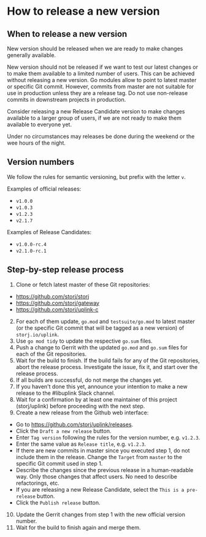 # How to release a new version

## When to release a new version

New version should be released when we are ready to make changes generally available.

New version should not be released if we want to test our latest changes or to make them available to a limited number of users. This can be achieved without releasing a new version. Go modules allow to point to latest master or specific Git commit. However, commits from master are not suitable for use in production unless they are a release tag. Do not use non-release commits in downstream projects in production.

Consider releasing a new Release Candidate version to make changes available to a larger group of users, if we are not ready to make them available to everyone yet.

Under no circumstances may releases be done during the weekend or the wee hours of the night.

## Version numbers

We follow the rules for semantic versioning, but prefix with the letter `v`.

Examples of official releases:
- `v1.0.0`
- `v1.0.3`
- `v1.2.3`
- `v2.1.7`

Examples of Release Candidates:
- `v1.0.0-rc.4`
- `v2.1.0-rc.1`

## Step-by-step release process

1. Clone or fetch latest master of these Git repositories:
  - https://github.com/storj/storj
  - https://github.com/storj/gateway
  - https://github.com/storj/uplink-c
2. For each of them update, `go.mod` and `testsuite/go.mod` to latest master (or the specific Git commit that will be tagged as a new version) of `storj.io/uplink`.
3. Use `go mod tidy` to update the respective `go.sum` files.
4. Push a change to Gerrit with the updated `go.mod` and `go.sum` files for each of the Git repositories.
5. Wait for the build to finish. If the build fails for any of the Git repositories, abort the release process. Investigate the issue, fix it, and start over the release process.
6. If all builds are successful, do not merge the changes yet.
7. If you haven't done this yet, announce your intention to make a new release to the #libuplink Slack channel.
8. Wait for a confirmation by at least one maintainer of this project (storj/uplink) before proceeding with the next step.
9. Create a new release from the Github web interface:
  - Go to https://github.com/storj/uplink/releases.
  - Click the `Draft a new release` button.
  - Enter `Tag version` following the rules for the version number, e.g. `v1.2.3`.
  - Enter the same value as `Release title`, e.g. `v1.2.3`.
  - If there are new commits in master since you executed step 1, do not include them in the release. Change the `Target` from `master` to the specific Git commit used in step 1.
  - Describe the changes since the previous release in a human-readable way. Only those changes that affect users. No need to describe refactorings, etc.
  - If you are releasing a new Release Candidate, select the `This is a pre-release` button.
  - Click the `Publish release` button.
10. Update the Gerrit changes from step 1 with the new official version number.
11. Wait for the build to finish again and merge them.

